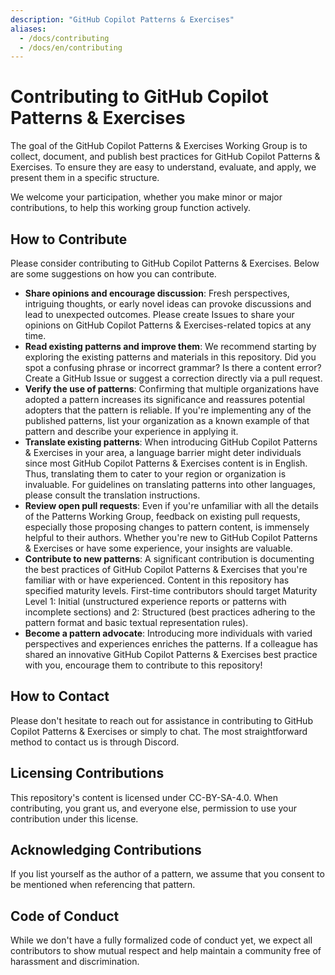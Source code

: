 ```yaml
---
description: "GitHub Copilot Patterns & Exercises"
aliases:
  - /docs/contributing
  - /docs/en/contributing
---
```

# Contributing to GitHub Copilot Patterns & Exercises

The goal of the GitHub Copilot Patterns & Exercises Working Group is to collect, document, and publish best practices for GitHub Copilot Patterns & Exercises. To ensure they are easy to understand, evaluate, and apply, we present them in a specific structure.

We welcome your participation, whether you make minor or major contributions, to help this working group function actively.

## How to Contribute

Please consider contributing to GitHub Copilot Patterns & Exercises. Below are some suggestions on how you can contribute.

* **Share opinions and encourage discussion**:
  Fresh perspectives, intriguing thoughts, or early novel ideas can provoke discussions and lead to unexpected outcomes. Please create Issues to share your opinions on GitHub Copilot Patterns & Exercises-related topics at any time.
* **Read existing patterns and improve them**:
  We recommend starting by exploring the existing patterns and materials in this repository. Did you spot a confusing phrase or incorrect grammar? Is there a content error? Create a GitHub Issue or suggest a correction directly via a pull request.
* **Verify the use of patterns**:
  Confirming that multiple organizations have adopted a pattern increases its significance and reassures potential adopters that the pattern is reliable. If you're implementing any of the published patterns, list your organization as a known example of that pattern and describe your experience in applying it.
* **Translate existing patterns**:
  When introducing GitHub Copilot Patterns & Exercises in your area, a language barrier might deter individuals since most GitHub Copilot Patterns & Exercises content is in English. Thus, translating them to cater to your region or organization is invaluable. For guidelines on translating patterns into other languages, please consult the translation instructions.
* **Review open pull requests**:
  Even if you're unfamiliar with all the details of the Patterns Working Group, feedback on existing pull requests, especially those proposing changes to pattern content, is immensely helpful to their authors. Whether you're new to GitHub Copilot Patterns & Exercises or have some experience, your insights are valuable.
* **Contribute to new patterns**:
  A significant contribution is documenting the best practices of GitHub Copilot Patterns & Exercises that you're familiar with or have experienced. Content in this repository has specified maturity levels. First-time contributors should target Maturity Level 1: Initial (unstructured experience reports or patterns with incomplete sections) and 2: Structured (best practices adhering to the pattern format and basic textual representation rules).
* **Become a pattern advocate**: Introducing more individuals with varied perspectives and experiences enriches the patterns. If a colleague has shared an innovative GitHub Copilot Patterns & Exercises best practice with you, encourage them to contribute to this repository!

## How to Contact

Please don't hesitate to reach out for assistance in contributing to GitHub Copilot Patterns & Exercises or simply to chat. The most straightforward method to contact us is through Discord.

## Licensing Contributions

This repository's content is licensed under CC-BY-SA-4.0. When contributing, you grant us, and everyone else, permission to use your contribution under this license.

## Acknowledging Contributions

If you list yourself as the author of a pattern, we assume that you consent to be mentioned when referencing that pattern.

## Code of Conduct

While we don't have a fully formalized code of conduct yet, we expect all contributors to show mutual respect and help maintain a community free of harassment and discrimination.